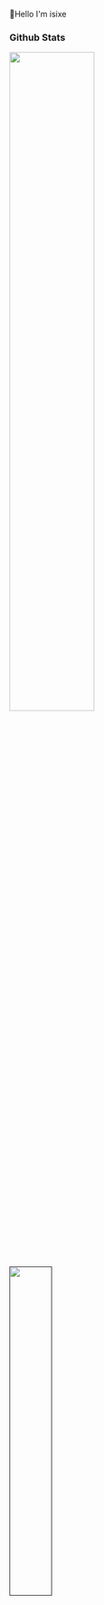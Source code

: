 👋Hello I'm isixe

### Github Stats

<span>

 <a  href="#">

  <img min-device-width="20px" src="https://github-stats.exi.software/api?username=isixe
&show_icons=true&icon_color=0969da&text_color=575f6a&bg_color=ffffff&hide_title=true&include_all_commits=true" width="54.6%"/>

 </a>

 <a href="">

  <img  align="left" min-device-width="30px" src="https://github-stats.exi.software/api/top-langs/?username=isixe
&layout=compact&text_color=575f6a&count_private=true&theme=default" width="38.6%"/>

 </a>

</span>

